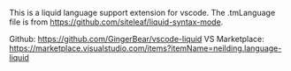 This is a liquid language support extension for vscode. The .tmLanguage file is from https://github.com/siteleaf/liquid-syntax-mode.

Github: https://github.com/GingerBear/vscode-liquid
VS Marketplace: https://marketplace.visualstudio.com/items?itemName=neilding.language-liquid